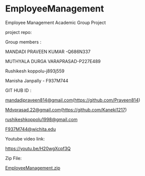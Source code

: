 # EmployeeManagement
Employee Management Academic Group Project

 project repo:

Group members :

MANDADI PRAVEEN KUMAR -Q686N337

MUTHYALA DURGA VARAPRASAD-P227E489

Rushikesh koppolu-j893j559

Manisha Janpally - F937M744

GIT HUB ID :

mandadipraveen814@gmail.com(https://github.com/Praveen814)

Mdvprasad.22@gmail.com(https://github.com/Kaneki1217)

rushikeshkoppolu1998@gmail.com

F937M744@wichita.edu

Youtube video link:

https://youtu.be/H20wgXcpf3Q

Zip File:

[EmployeeManagement.zip](https://github.com/Praveen814/EmployeeManagement/files/10161821/EmployeeManagement.zip)



